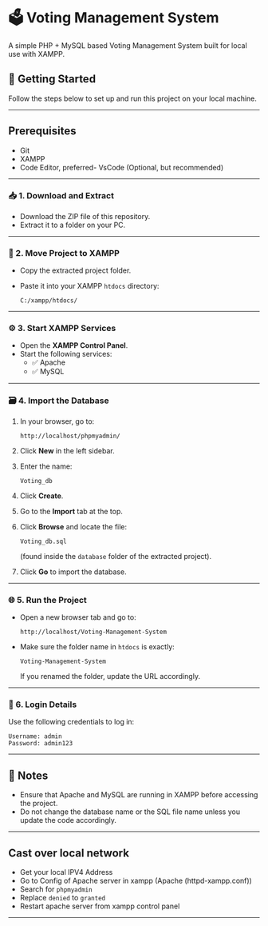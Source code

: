 # 🗳️ Voting Management System

A simple PHP + MySQL based Voting Management System built for local use with XAMPP.

## 🚀 Getting Started

Follow the steps below to set up and run this project on your local machine.

---


## Prerequisites

 - Git
 - XAMPP
 - Code Editor, preferred- VsCode (Optional, but recommended)


---

### 📥 1. Download and Extract

- Download the ZIP file of this repository.
- Extract it to a folder on your PC.

---

### 📁 2. Move Project to XAMPP

- Copy the extracted project folder.
- Paste it into your XAMPP `htdocs` directory:

  ```
  C:/xampp/htdocs/
  ```

---

### ⚙️ 3. Start XAMPP Services

- Open the **XAMPP Control Panel**.
- Start the following services:
  - ✅ Apache
  - ✅ MySQL

---

### 🗃️ 4. Import the Database

1. In your browser, go to:

   ```
   http://localhost/phpmyadmin/
   ```

2. Click **New** in the left sidebar.
3. Enter the name:

   ```
   Voting_db
   ```

4. Click **Create**.
5. Go to the **Import** tab at the top.
6. Click **Browse** and locate the file:

   ```
   Voting_db.sql
   ```

   (found inside the `database` folder of the extracted project).

7. Click **Go** to import the database.

---

### 🌐 5. Run the Project

- Open a new browser tab and go to:

  ```
  http://localhost/Voting-Management-System
  ```

- Make sure the folder name in `htdocs` is exactly:

  ```
  Voting-Management-System
  ```

  If you renamed the folder, update the URL accordingly.

---

### 🔐 6. Login Details

Use the following credentials to log in:

```
Username: admin
Password: admin123
```

---

## 📌 Notes

- Ensure that Apache and MySQL are running in XAMPP before accessing the project.
- Do not change the database name or the SQL file name unless you update the code accordingly.

---



## Cast over local network

 - Get your local IPV4 Address
 - Go to Config of Apache server in xampp (Apache (httpd-xampp.conf))
 - Search for `phpmyadmin` 
 - Replace `denied` to `granted`
 - Restart apache server from xampp control panel

---

